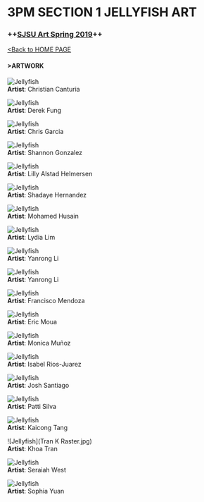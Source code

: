 # **3PM SECTION 1 JELLYFISH ART**

### **++[SJSU Art Spring 2019](https://carriehott.github.io/SJSU-Art74-Sp2019/)++**

[<Back to HOME PAGE](https://carriehott.github.io/SJSU-Art74-Sp2019/)

#### >ARTWORK

![Jellyfish](canturia_c_raster.jpg)<br>
**Artist**: Christian Canturia<br>

![Jellyfish](Fung_D_Raster-1.jpg)
<br>
**Artist**: Derek Fung<br>

![Jellyfish](Garcia_C_VectorEmoji.png)
<br>
**Artist**: Chris Garcia<br>

![Jellyfish](Gonzalez_S_Raster_Edit.jpg)
<br>
**Artist**: Shannon Gonzalez<br>

![Jellyfish](Helmersen_FirstInitial_Raster.jpg)<br>
**Artist**: Lilly Alstad Helmersen<br>

![Jellyfish](Hernandez_S_Rastor.jpg)<br>
**Artist**: Shadaye Hernandez<br>

![Jellyfish](Husain_M_Raster.jpg)<br>
**Artist**: Mohamed Husain<br>

![Jellyfish](Lim_L_Raster.jpg)<br>
**Artist**: Lydia Lim<br>

![Jellyfish](Li_Y_Raster.jpg)<br>
**Artist**: Yanrong Li<br>

![Jellyfish](Li_Y_Raster.jpg)<br>
**Artist**: Yanrong Li<br>

![Jellyfish](mendozafrancisco_spongbob.jpg)<br>
**Artist**: Francisco Mendoza<br>

![Jellyfish](Moua_E_Raster.jpg)<br>
**Artist**: Eric Moua<br>

![Jellyfish](Muñoz_M_Raster.jpg)<br>
**Artist**: Monica Muñoz<br>

![Jellyfish](Rios_l_Raster.jpg)<br>
**Artist**: Isabel Rios-Juarez<br>

![Jellyfish](Santiago_J_Raster-1.jpg)<br>
**Artist**: Josh Santiago<br>

![Jellyfish](Silva_P_Raster.jpg)<br>
**Artist**: Patti Silva<br>

![Jellyfish](Tang_K_Raster.jpg)<br>
**Artist**: Kaicong Tang<br>

![Jellyfish](Tran K Raster.jpg)<br>
**Artist**: Khoa Tran<br>

![Jellyfish](West_S_RasterImage.jpg)<br>
**Artist**: Seraiah West<br>

![Jellyfish](Yuan_S_Raster-1.jpg)<br>
**Artist**: Sophia Yuan<br>
